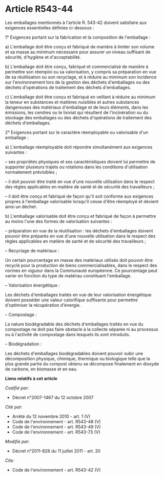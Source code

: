 # Article R543-44

Les emballages mentionnés à l'article R. 543-42 doivent satisfaire aux exigences essentielles définies ci-dessous :

1° Exigences portant sur la fabrication et la composition de l'emballage :

a) L'emballage doit être conçu et fabriqué de manière à limiter son volume et sa masse au minimum nécessaire pour assurer un
niveau suffisant de sécurité, d'hygiène et d'acceptabilité.

b) L'emballage doit être conçu, fabriqué et commercialisé de manière à permettre son réemploi ou sa valorisation, y compris
sa préparation en vue de sa réutilisation ou son recyclage, et à réduire au minimum son incidence sur l'environnement lors de
la gestion des déchets d'emballages ou des déchets d'opérations de traitement des déchets d'emballages.

c) L'emballage doit être conçu et fabriqué en veillant à réduire au minimum la teneur en substances et matières nuisibles et
autres substances dangereuses des matériaux d'emballage et de leurs éléments, dans les émissions, les cendres ou le lixiviat
qui résultent de l'incinération ou du stockage des emballages ou des déchets d'opérations de traitement des déchets
d'emballages.

2° Exigences portant sur le caractère réemployable ou valorisable d'un emballage :

a) L'emballage réemployable doit répondre simultanément aux exigences suivantes :

– ses propriétés physiques et ses caractéristiques doivent lui permettre de supporter plusieurs trajets ou rotations dans les
conditions d'utilisation normalement prévisibles ;

– il doit pouvoir être traité en vue d'une nouvelle utilisation dans le respect des règles applicables en matière de santé et
de sécurité des travailleurs ;

– il doit être conçu et fabriqué de façon qu'il soit conforme aux exigences propres à l'emballage valorisable lorsqu'il cesse
d'être réemployé et devient ainsi un déchet.

b) L'emballage valorisable doit être conçu et fabriqué de façon à permettre au moins l'une des formes de valorisation
suivantes :

– préparation en vue de la réutilisation : les déchets d'emballages doivent pouvoir être préparés en vue d'une nouvelle
utilisation dans le respect des règles applicables en matière de santé et de sécurité des travailleurs ;

– Recyclage de matériaux :

Un certain pourcentage en masse des matériaux utilisés doit pouvoir être recyclé pour la production de biens
commercialisables, dans le respect des normes en vigueur dans la Communauté européenne. Ce pourcentage peut varier en
fonction du type de matériau constituant l'emballage.

– Valorisation énergétique :

Les déchets d'emballages traités en vue de leur valorisation énergétique doivent posséder une valeur calorifique suffisante
pour permettre d'optimiser la récupération d'énergie.

– Compostage :

La nature biodégradable des déchets d'emballages traités en vue du compostage ne doit pas faire obstacle à la collecte
séparée ni au processus ou à l'activité de compostage dans lesquels ils sont introduits.

– Biodégradation :

Les déchets d'emballages biodégradables doivent pouvoir subir une décomposition physique, chimique, thermique ou biologique
telle que la plus grande partie du compost obtenu se décompose finalement en dioxyde de carbone, en biomasse et en eau.

**Liens relatifs à cet article**

_Codifié par_:

  - Décret n°2007-1467 du 12 octobre 2007

_Cité par_:

  - Arrêté du 12 novembre 2010 - art. 1 (V)
  - Code de l'environnement - art. R543-48 (V)
  - Code de l'environnement - art. R543-49 (V)
  - Code de l'environnement - art. R543-73 (V)

_Modifié par_:

  - Décret n°2011-828 du 11 juillet 2011 - art. 20

_Cite_:

  - Code de l'environnement - art. R543-42 (V)
